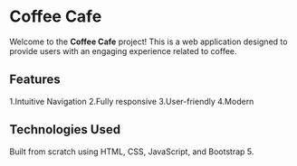 # Coffee Cafe  

Welcome to the **Coffee Cafe** project! This is a web application designed to provide users with an engaging experience related to coffee.

## Features  
1.Intuitive Navigation
2.Fully responsive 
3.User-friendly
4.Modern


## Technologies Used  
Built from scratch using HTML, CSS, JavaScript, and Bootstrap 5.

